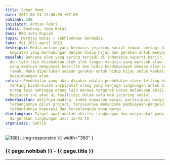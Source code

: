 ```yaml
---
title: Sobat Bumi
date: 2011-08-24 11:08:00 +07:00
nohibah: 188
inisiator: Ardian Febri
lokasi: Bandung, Jawa Barat
dana: 800 Juta Rupiah
topik: Meretas batas – kebhinekaan bermedia
lama: Mei 2011-april 2013
deskripsi: Media online yang berbasis jejaring sosial tempat berbagi dan melakukan
  kegiatan yang berhubungan dengan hidup hijau dan gerakan untuk menyayangi ibu pertiwi
masalah: Bencana alam yang sering terjadi di Indonesia seperti banjir, tanah longsor
  dan lain-lain disebabkan oleh ulah tangan manusia yang merusak alam. Manusia Indonesia
  yang awalnya mempunyai kearifan dan hidup berdampingan dengan alam sudah mulai tidak
  ramah. Maka diperlukan sebuah gerakan untuk hidup hijau untuk kembali menciptakan
  keseimbangan alam.
solusi: Pendekatan yang akan dipakai adalah pendekatan story telling dengan menceritakan
  tentang kisah-kisah inspiratif orang yang menjaga lingkungan untuk di bagi kepada
  orang lain sehingga orang lain merasa tergerak untuk melakukan aksi2 kecil di sekitarnya.
  Kegiatan ini akan di fasilitasi dalam satu web jejaring sosial.
keberhasilan: aktifnya mading, indek kepuasan warga, partisipasi warga dalam proyek,
  terbangunnya pilot project, tersusunnya mekanisme pembiayaan-pengelolaan listrik-air,
  terbentuknya Koperasi dan tergalangnya dana warga
diuntungkan: Target awal adalah aktifis lingkungan dan masyarakat yang sudah aktif
  di gerakan lingkungan umur 15-45 th
organisasi: Saklik
---
```


![188](/static/img/hibahcmb/188.png){: .img-responsive }{: width="350" }

### {{ page.nohibah }} - {{ page.title }}

---
